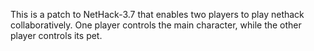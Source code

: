 This is a patch to NetHack-3.7 that enables two players to play
nethack collaboratively.
One player controls the main character, while the other player controls its pet.

